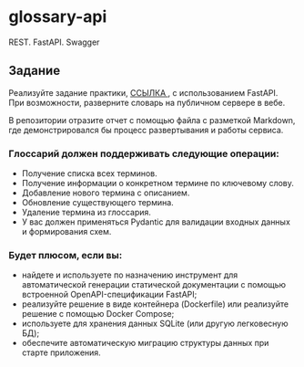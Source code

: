 # glossary-api
REST. FastAPI. Swagger

## Задание
Реализуйте задание практики, [ССЫЛКА ](https://kodaktor.ru/g/itmo_technopr3), с использованием FastAPI. При возможности, разверните словарь на публичном сервере в вебе. 

В репозитории отразите отчет с помощью файла с разметкой Markdown, где демонстрировался бы процесс развертывания и работы сервиса.

### Глоссарий должен поддерживать следующие операции:
- Получение списка всех терминов.
- Получение информации о конкретном термине по ключевому слову.
- Добавление нового термина с описанием.
- Обновление существующего термина.
- Удаление термина из глоссария.
- У вас должен применяться Pydantic для валидации входных данных и формирования схем. 

### Будет плюсом, если вы:
- найдете и используете по назначению инструмент для автоматической генерации статической документации с помощью встроенной OpenAPI-спецификации FastAPI;
- реализуйте  решение в виде контейнера (Dockerfile) или реализуйте решение с помощью Docker Compose; 
- используете для хранения данных  SQLite (или другую легковесную БД);
- обеспечите автоматическую миграцию структуры данных при старте приложения. 
